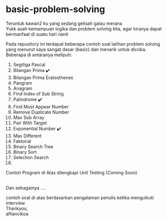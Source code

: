# basic-problem-solving
Teruntuk kawan2 ku yang sedang gelisah galau merana<br>
Yukk asah kemampuan logika dan problem solving kita, agar kiranya dapat bermanfaat di suatu hari nanti

Pada repository ini terdapat beberapa contoh soal latihan problem solving yang menurut saya sangat dasar (basic) dan menarik untuk dicoba.<br>
Beberapa di antaranya meliputi:
1. Segitiga Pascal
2. Bilangan Prima :heavy_check_mark:
3. Bilangan Prima Eratosthenes
4. Pangram
5. Anagram 
6. Find Index of Sub String
7. Palindrome :heavy_check_mark:
8. Find Most Appear Number
9. Remove Duplicate Number
10. Max Sub Array
11. Pair With Target
12. Exponential Number :heavy_check_mark:
13. Max Different
14. Faktorial 
15. Binary Search Tree
16. Binary Sort
17. Selection Search
18. 

Contoh Program di Atas dilengkapi Unit Testing (Coming Soon)

<br>
Dan sebagainya ....

contoh soal di atas berdasarkan pengalaman penulis ketika menguikuti interview<br>
Thankyou,<br>
alfiancikoa
  
